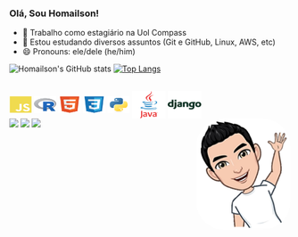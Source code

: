 ### Olá, Sou Homailson!



- 🔭 Trabalho como estagiário na Uol Compass
- 🌱 Estou estudando diversos assuntos (Git e GitHub, Linux, AWS, etc)
- 😄 Pronouns: ele/dele (he/him)



![Homailson's GitHub stats](https://github-readme-stats.vercel.app/api?username=Homailson&show_icons=true&theme=radical)
[![Top Langs](https://github-readme-stats.vercel.app/api/top-langs/?username=Homailson&layout=compact&show_icons=true&theme=radical)](https://github.com/anuraghazra/github-readme-stats)

<div style="display: inline_block"><br>   
  <img align="center" alt="Homa-Js" height="30" width="40" src="https://raw.githubusercontent.com/devicons/devicon/master/icons/javascript/javascript-plain.svg">
  <img align="center" alt="Homa-R" height="30" width="40" src="https://github.com/devicons/devicon/blob/master/icons/r/r-original.svg">
  <img align="center" alt="Homa-HTML" height="30" width="40" src="https://raw.githubusercontent.com/devicons/devicon/master/icons/html5/html5-original.svg">
  <img align="center" alt="Homa-CSS" height="30" width="40" src="https://raw.githubusercontent.com/devicons/devicon/master/icons/css3/css3-original.svg">
  <img align="center" alt="Homa-Python" height="30" width="40" src="https://raw.githubusercontent.com/devicons/devicon/master/icons/python/python-original.svg">
  <img align="center" alt="Homa-Java" height="50" width="60" src="https://github.com/devicons/devicon/blob/master/icons/java/java-original-wordmark.svg">
  <img align="center" alt="Homa-Django" height="50" width="60" src="https://github.com/devicons/devicon/blob/master/icons/django/django-plain-wordmark.svg">
  <img align="right" alt="Homa-pic" height="200" style="border-radius:50px;" src="https://github.com/Homailson/Homailson/blob/main/img/My%20project-2.png?width=800&height=800">
</div>


<div> 
  <a href="https://www.instagram.com/homailson/" target="_blank"><img src="https://img.shields.io/badge/-Instagram-%23E4405F?style=for-the-badge&logo=instagram&logoColor=white" target="_blank"></a> 	
  <a href = "mailto:homailson@gmail.com"><img src="https://img.shields.io/badge/-Gmail-%23333?style=for-the-badge&logo=gmail&logoColor=white" target="_blank"></a>
  <a href="https://www.linkedin.com/in/homailsonlopes/" target="_blank"><img src="https://img.shields.io/badge/-LinkedIn-%230077B5?style=for-the-badge&logo=linkedin&logoColor=white" target="_blank"></a> 

  
</div>

